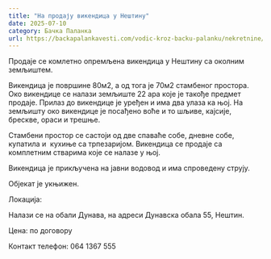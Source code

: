 ```yaml
---
title: "На продају викендица у Нештину"
date: 2025-07-10
category: Бачка Паланка
url: https://backapalankavesti.com/vodic-kroz-backu-palanku/nekretnine/na-prodaju-vikendica-u-nestinu2-d/
---
```


Продаје се комлетно опремљена викендица у Нештину са околним земљиштем.

Викендица је површине 80м2, а од тога је 70м2 стамбеног простора. Око викендице се налази земљиште 22 ара које је такође предмет продаје. Прилаз до викендице је уређен и има два улаза ка њој. На земљишту око викендице је посађено воће и то шљиве, кајсије, брескве, ораси и трешње.

Стамбени простор се састоји од две спаваће собе, дневне собе, купатила и  кухиње са трпезаријом. Викендица се продаје са комплетним стварима које се налазе у њој.

Викендица је прикључена на јавни водовод и има спроведену струју.

Објекат је укњижен.

Локација:

Налази се на обали Дунава, на адреси Дунавска обала 55, Нештин.

Цена: по договору

Контакт телефон: 064 1367 555
